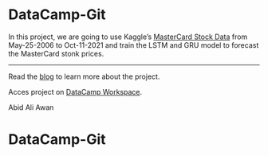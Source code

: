 # DataCamp-Git

In this project, we are going to use Kaggle’s [MasterCard Stock Data](https://www.kaggle.com/kalilurrahman/mastercard-stock-data-latest-and-updated?select=Mastercard_stock_history.csv) from May-25-2006 to Oct-11-2021 and train the LSTM and GRU model to forecast the MasterCard stonk prices. 

---

Read the [blog](https://www.datacamp.com/community/tutorials/tutorial-for-recurrent-neural-network) to learn more about the project.

Acces project on [DataCamp Workspace](https://app.datacamp.com/workspace/w/94a70e98-585a-4dc4-b307-8a6627800ae2). 


Abid Ali Awan
# DataCamp-Git
